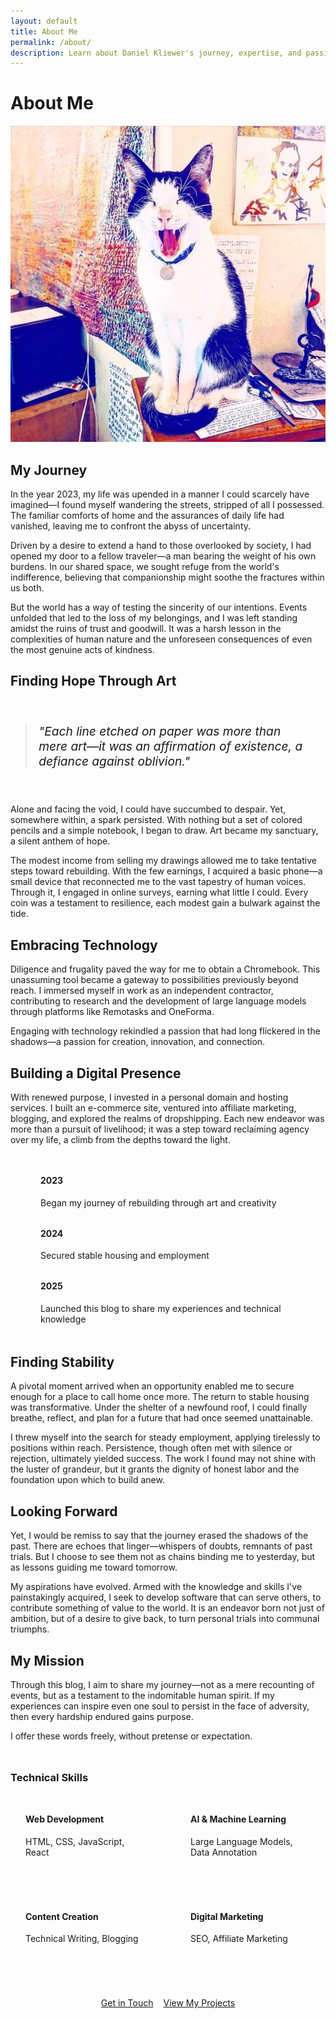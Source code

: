 ```yaml
---
layout: default
title: About Me
permalink: /about/
description: Learn about Daniel Kliewer's journey, expertise, and passion for technology, writing, and helping others through innovative solutions.
---
```


# About Me

<div >
  <img src="/static/images/captain.jpg" alt="Daniel Kliewer"  >
</div>

## My Journey

In the year 2023, my life was upended in a manner I could scarcely have imagined—I found myself wandering the streets, stripped of all I possessed. The familiar comforts of home and the assurances of daily life had vanished, leaving me to confront the abyss of uncertainty.

Driven by a desire to extend a hand to those overlooked by society, I had opened my door to a fellow traveler—a man bearing the weight of his own burdens. In our shared space, we sought refuge from the world's indifference, believing that companionship might soothe the fractures within us both.

But the world has a way of testing the sincerity of our intentions. Events unfolded that led to the loss of my belongings, and I was left standing amidst the ruins of trust and goodwill. It was a harsh lesson in the complexities of human nature and the unforeseen consequences of even the most genuine acts of kindness.

## Finding Hope Through Art

<div class="quote-box">
  <blockquote>
    "Each line etched on paper was more than mere art—it was an affirmation of existence, a defiance against oblivion."
  </blockquote>
</div>

Alone and facing the void, I could have succumbed to despair. Yet, somewhere within, a spark persisted. With nothing but a set of colored pencils and a simple notebook, I began to draw. Art became my sanctuary, a silent anthem of hope.

The modest income from selling my drawings allowed me to take tentative steps toward rebuilding. With the few earnings, I acquired a basic phone—a small device that reconnected me to the vast tapestry of human voices. Through it, I engaged in online surveys, earning what little I could. Every coin was a testament to resilience, each modest gain a bulwark against the tide.

## Embracing Technology

Diligence and frugality paved the way for me to obtain a Chromebook. This unassuming tool became a gateway to possibilities previously beyond reach. I immersed myself in work as an independent contractor, contributing to research and the development of large language models through platforms like Remotasks and OneForma. 

Engaging with technology rekindled a passion that had long flickered in the shadows—a passion for creation, innovation, and connection.

## Building a Digital Presence

With renewed purpose, I invested in a personal domain and hosting services. I built an e-commerce site, ventured into affiliate marketing, blogging, and explored the realms of dropshipping. Each new endeavor was more than a pursuit of livelihood; it was a step toward reclaiming agency over my life, a climb from the depths toward the light.

<div class="timeline">
  <div class="timeline-item">
    <div class="timeline-marker"></div>
    <div class="timeline-content">
      <h4>2023</h4>
      <p>Began my journey of rebuilding through art and creativity</p>
    </div>
  </div>
  <div class="timeline-item">
    <div class="timeline-marker"></div>
    <div class="timeline-content">
      <h4>2024</h4>
      <p>Secured stable housing and employment</p>
    </div>
  </div>
  <div class="timeline-item">
    <div class="timeline-marker"></div>
    <div class="timeline-content">
      <h4>2025</h4>
      <p>Launched this blog to share my experiences and technical knowledge</p>
    </div>
  </div>
</div>

## Finding Stability

A pivotal moment arrived when an opportunity enabled me to secure enough for a place to call home once more. The return to stable housing was transformative. Under the shelter of a newfound roof, I could finally breathe, reflect, and plan for a future that had once seemed unattainable.

I threw myself into the search for steady employment, applying tirelessly to positions within reach. Persistence, though often met with silence or rejection, ultimately yielded success. The work I found may not shine with the luster of grandeur, but it grants the dignity of honest labor and the foundation upon which to build anew.

## Looking Forward

Yet, I would be remiss to say that the journey erased the shadows of the past. There are echoes that linger—whispers of doubts, remnants of past trials. But I choose to see them not as chains binding me to yesterday, but as lessons guiding me toward tomorrow.

My aspirations have evolved. Armed with the knowledge and skills I've painstakingly acquired, I seek to develop software that can serve others, to contribute something of value to the world. It is an endeavor born not just of ambition, but of a desire to give back, to turn personal trials into communal triumphs.

## My Mission

Through this blog, I aim to share my journey—not as a mere recounting of events, but as a testament to the indomitable human spirit. If my experiences can inspire even one soul to persist in the face of adversity, then every hardship endured gains purpose.

I offer these words freely, without pretense or expectation. 

<div class="skills-section">
  <h3>Technical Skills</h3>
  <div class="skills-grid">
    <div class="skill-item">
      <h4>Web Development</h4>
      <p>HTML, CSS, JavaScript, React</p>
    </div>
    <div class="skill-item">
      <h4>AI & Machine Learning</h4>
      <p>Large Language Models, Data Annotation</p>
    </div>
    <div class="skill-item">
      <h4>Content Creation</h4>
      <p>Technical Writing, Blogging</p>
    </div>
    <div class="skill-item">
      <h4>Digital Marketing</h4>
      <p>SEO, Affiliate Marketing</p>
    </div>
  </div>
</div>

<div class="cta-container">
  <a href="/contact/" class="btn">Get in Touch</a>
  <a href="/projects/" class="btn btn-secondary">View My Projects</a>
</div>

<style>
  .about-image {
    text-align: center;
    margin: 2rem 0;
  }
  
  .profile-image {
    max-width: 300px;
    border-radius: 50%;
    box-shadow: 0 4px 12px var(--shadow);
    transition: transform 0.3s ease, box-shadow 0.3s ease;
    filter: grayscale(0%) !important; /* Override grayscale filter to display in color */
  }
  
  .profile-image:hover {
    transform: scale(1.02);
    box-shadow: 0 8px 24px var(--shadow-hover);
  }
  
  .quote-box {
    background-color: var(--secondary-color);
    border-left: 4px solid var(--primary-color);
    padding: 1.5rem;
    margin: 2rem 0;
    border-radius: 0 var(--border-radius-md) var(--border-radius-md) 0;
  }
  
  .quote-box blockquote {
    font-style: italic;
    font-size: 1.2rem;
    color: var(--primary-color);
    margin: 0;
  }
  
  .timeline {
    position: relative;
    margin: 3rem 0;
    padding-left: 2rem;
  }
  
  .timeline:before {
    content: '';
    position: absolute;
    top: 0;
    left: 0;
    height: 100%;
    width: 2px;
    background-color: var(--primary-color);
  }
  
  .timeline-item {
    position: relative;
    margin-bottom: 2rem;
  }
  
  .timeline-marker {
    position: absolute;
    left: -2rem;
    width: 1rem;
    height: 1rem;
    border-radius: 50%;
    background-color: var(--primary-color);
    border: 2px solid var(--white);
    box-shadow: 0 0 0 2px var(--primary-color);
  }
  
  .timeline-content {
    padding-left: 1rem;
  }
  
  .timeline-content h4 {
    margin-top: 0;
    color: var(--primary-color);
  }
  
  .skills-section {
    margin: 3rem 0;
  }
  
  .skills-grid {
    display: grid;
    grid-template-columns: repeat(auto-fill, minmax(200px, 1fr));
    gap: 1.5rem;
    margin-top: 1.5rem;
  }
  
  .skill-item {
    background-color: var(--white);
    padding: 1.5rem;
    border-radius: var(--border-radius-md);
    box-shadow: 0 4px 12px var(--shadow);
    transition: transform 0.3s ease, box-shadow 0.3s ease;
  }
  
  .skill-item:hover {
    transform: translateY(-5px);
    box-shadow: 0 8px 24px var(--shadow-hover);
  }
  
  .skill-item h4 {
    margin-top: 0;
    color: var(--primary-color);
  }
  
  .cta-container {
    display: flex;
    gap: 1rem;
    margin: 3rem 0;
    justify-content: center;
  }
  
  @media (max-width: 768px) {
    .skills-grid {
      grid-template-columns: 1fr;
    }
    
    .cta-container {
      flex-direction: column;
    }
  }
</style>
